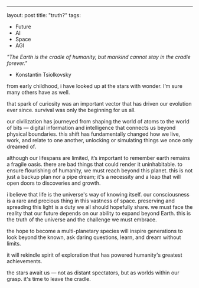 ---
layout: post
title: "truth?"
tags:
- Future
- AI
- Space
- AGI

_"The Earth is the cradle of humanity, but mankind cannot stay in the cradle forever."_
- Konstantin Tsiolkovsky

from early childhood, i have looked up at the stars with wonder. I’m sure many others have as well. 

that spark of curiosity was an important vector that has driven our evolution ever since. survival was only the beginning for us all.

our civilization has journeyed from shaping the world of atoms to the world of bits — digital information and intelligence that connects us beyond physical boundaries. this shift has fundamentally changed how we live, work, and relate to one another, unlocking or simulating things we once only dreamed of.

although our lifespans are limited, it’s important to remember earth remains a fragile oasis. there are bad things that could render it uninhabitable. to ensure flourishing of humanity, we must reach beyond this planet. this is not just a backup plan nor a pipe dream; it's a necessity and a leap that will open doors to discoveries and growth.

i  believe that life is the universe's way of knowing itself. our consciousness is a rare and precious thing in this vastness of space. preserving and spreading this light is a duty we all should hopefully share. we must face the reality that our future depends on our ability to expand beyond Earth. this is the truth of the universe and the challenge we must embrace.

the hope to become a multi-planetary species will inspire generations to look beyond the known, ask daring questions, learn, and dream without limits.

it will rekindle spirit of exploration that has powered humanity's greatest achievements.

the stars await us — not as distant spectators, but as worlds within our grasp. it's time to leave the cradle. 
